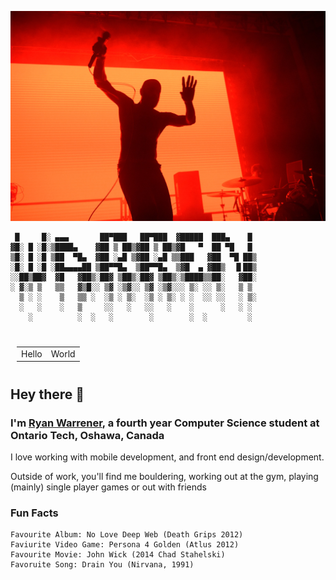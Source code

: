 ![Banner](52886893505_803b391820_h.jpg)
```
 █     █░ ▄▄▄       ██▀███   ██▀███  ▓█████  ███▄    █ 
▓█░ █ ░█░▒████▄    ▓██ ▒ ██▒▓██ ▒ ██▒▓█   ▀  ██ ▀█   █ 
▒█░ █ ░█ ▒██  ▀█▄  ▓██ ░▄█ ▒▓██ ░▄█ ▒▒███   ▓██  ▀█ ██▒
░█░ █ ░█ ░██▄▄▄▄██ ▒██▀▀█▄  ▒██▀▀█▄  ▒▓█  ▄ ▓██▒  ▐▌██▒
░░██▒██▓  ▓█   ▓██▒░██▓ ▒██▒░██▓ ▒██▒░▒████▒▒██░   ▓██░
░ ▓░▒ ▒   ▒▒   ▓▒█░░ ▒▓ ░▒▓░░ ▒▓ ░▒▓░░░ ▒░ ░░ ▒░   ▒ ▒ 
  ▒ ░ ░    ▒   ▒▒ ░  ░▒ ░ ▒░  ░▒ ░ ▒░ ░ ░  ░░ ░░   ░ ▒░
  ░   ░    ░   ▒     ░░   ░   ░░   ░    ░      ░   ░ ░ 
    ░          ░  ░   ░        ░        ░  ░         ░ 
                                                       
```

<table style="padding:10px">
  <tr>
    <td>Hello</td>
    <td>World</td>
  </tr>
</table>  

## Hey there 👋

### I'm [Ryan Warrener](https://warrenwarrens.github.io/), a fourth year Computer Science student at Ontario Tech, Oshawa, Canada

I love working with mobile development, and front end design/development. 

Outside of work, you'll find me bouldering, working out at the gym, playing (mainly) single player games or out with friends

### Fun Facts

```
Favourite Album: No Love Deep Web (Death Grips 2012)
Faviurite Video Game: Persona 4 Golden (Atlus 2012)
Favourite Movie: John Wick (2014 Chad Stahelski)
Favoruite Song: Drain You (Nirvana, 1991)
```

<!--
**WarrenWarrens/WarrenWarrens** is a ✨ _special_ ✨ repository because its `README.md` (this file) appears on your GitHub profile.

Here are some ideas to get you started:

- 🔭 I’m currently working on ...
- 🌱 I’m currently learning ...
- 👯 I’m looking to collaborate on ...
- 🤔 I’m looking for help with ...
- 💬 Ask me about ...
- 📫 How to reach me: ...
- 😄 Pronouns: ...
- ⚡ Fun fact: ...
-->
